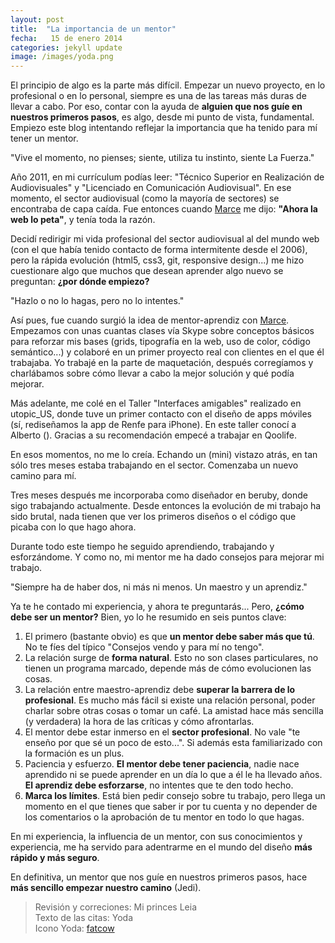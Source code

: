 ```yaml
---
layout: post
title:  "La importancia de un mentor"
fecha:   15 de enero 2014
categories: jekyll update
image: /images/yoda.png
---
```

<div class="post_text">
<p>El principio de algo es la parte más difícil. Empezar un nuevo proyecto, en lo profesional o en lo personal, siempre es una de las tareas más duras de llevar a cabo. Por eso, contar con la ayuda de <strong>alguien que nos guíe en nuestros primeros pasos</strong>, es algo, desde mi punto de vista, fundamental. Empiezo este blog intentando reflejar la importancia que ha tenido para mí tener un mentor.</p>

<p class="post_quote">"Vive el momento, no pienses; siente, utiliza tu instinto, siente La Fuerza."</p>

<p>Año 2011, en mi currículum podías leer: "Técnico Superior en Realización de Audiovisuales" y "Licenciado en Comunicación Audiovisual". En ese momento, el sector audiovisual (como la mayoría de sectores) se encontraba de capa caída. Fue entonces cuando <a href="http://twitter.com/marcelinollano" target="_blank">Marce</a> me dijo: <strong>"Ahora la web lo peta"</strong>, y tenía toda la razón.

<p>Decidí redirigir mi vida profesional del sector audiovisual al del mundo web (con el que había tenido contacto de forma intermitente desde el 2006), pero la rápida evolución (html5, css3, git, responsive design...) me hizo cuestionare algo que muchos que desean aprender algo nuevo se preguntan: <strong>¿por dónde empiezo?</strong>

<p class="post_quote">"Hazlo o no lo hagas, pero no lo intentes."</p>

<p>Así pues, fue cuando surgió la idea de mentor-aprendiz con <a href="http://www.marcelinollano.com" target="_blank">Marce</a>.  Empezamos con unas cuantas clases vía Skype sobre conceptos básicos para reforzar mis bases (grids, tipografía en la web, uso de color, código semántico...) y colaboré en un primer proyecto real con clientes en el que él trabajaba. Yo trabajé en la parte de maquetación, después corregíamos y charlábamos sobre cómo llevar a cabo la mejor solución y qué podía mejorar.</p>

<p>Más adelante, me colé en el Taller "Interfaces amigables" realizado en utopic_US, donde tuve un primer contacto con el diseño de apps móviles (sí, rediseñamos la app de Renfe para iPhone). En este taller conocí a Alberto (). Gracias a su recomendación empecé a trabajar en Qoolife.</p>

<p>En esos momentos, no me lo creía. Echando un (mini) vistazo atrás, en tan sólo tres meses estaba trabajando en el sector. Comenzaba un nuevo camino para mí.</p>

<p>Tres meses después me incorporaba como diseñador en beruby, donde sigo trabajando actualmente. Desde entonces la evolución de mi trabajo ha sido brutal, nada tienen que ver los primeros diseños o el código que picaba con lo que hago ahora.</p>

<p>Durante todo este tiempo he seguido aprendiendo, trabajando y esforzándome. Y como no, mi mentor me ha dado consejos para mejorar mi trabajo.</p>

<p class="post_quote">"Siempre ha de haber dos, ni más ni menos. Un maestro y un aprendiz."</p>

<p>Ya te he contado mi experiencia, y ahora te preguntarás... Pero, <strong>¿cómo debe ser un mentor?</strong> Bien, yo lo he resumido en seis puntos clave:</p>

<ol>

<li>El primero (bastante obvio) es que <strong>un mentor debe saber más que tú</strong>. No te fíes del típico "Consejos vendo y para mí no tengo".</li>

<li>La relación surge de <strong>forma natural</strong>. Esto no son clases particulares, no tienen un programa marcado, depende más de cómo evolucionen las cosas.</li>

<li>La relación entre maestro-aprendiz debe <strong>superar la barrera de lo profesional</strong>. Es mucho más fácil si existe una relación personal, poder charlar sobre otras cosas o tomar un café. La amistad hace más sencilla (y verdadera) la hora de las críticas y cómo afrontarlas.</li>

<li>El mentor debe estar inmerso en el <strong>sector profesional</strong>. No vale "te enseño por que sé un poco de esto...". Si además esta familiarizado con la formación es un plus.</li>

<li>Paciencia y esfuerzo. <strong>El mentor debe tener paciencia</strong>, nadie nace aprendido ni se puede aprender en un día lo que a él le ha llevado años. <strong>El aprendiz debe esforzarse</strong>, no intentes que te den todo hecho.</li>

<li><strong>Marca los límites</strong>. Está bien pedir consejo sobre tu trabajo, pero llega un momento en el que tienes que saber ir por tu cuenta y no depender de los comentarios o la aprobación de tu mentor en todo lo que hagas.</li>
</ol>

<p>En mi experiencia, la influencia de un mentor, con sus conocimientos y experiencia, me ha servido para adentrarme en el mundo del diseño <strong>más rápido y más seguro</strong>.</p>

<p>En definitiva, un mentor que nos guíe en nuestros primeros pasos, hace <strong>más sencillo empezar nuestro camino</strong> (Jedi).</p>

<blockquote>
Revisión y correciones: Mi princes Leia<br>
Texto de las citas: Yoda<br>
Icono Yoda: <a href="http://www.fatcow.com/free-icons" target="_blank">fatcow</a>
</blockquote>

</div>






